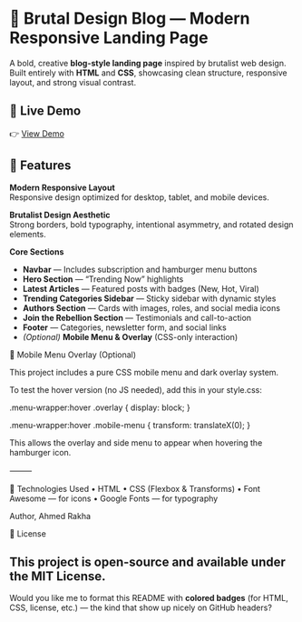 # 📰 Brutal Design Blog — Modern Responsive Landing Page

A bold, creative **blog-style landing page** inspired by brutalist web design.  
Built entirely with **HTML** and **CSS**, showcasing clean structure, responsive layout, and strong visual contrast.


## 🚀 Live Demo  
👉 [View Demo](https://ahmed-rakha.github.io/W4_The_UX_Review_Blog/)  


## 🧱 Features

**Modern Responsive Layout**  
Responsive design optimized for desktop, tablet, and mobile devices.

**Brutalist Design Aesthetic**  
Strong borders, bold typography, intentional asymmetry, and rotated design elements.

**Core Sections**
- **Navbar** — Includes subscription and hamburger menu buttons  
- **Hero Section** — “Trending Now” highlights  
- **Latest Articles** — Featured posts with badges (New, Hot, Viral)  
- **Trending Categories Sidebar** — Sticky sidebar with dynamic styles  
- **Authors Section** — Cards with images, roles, and social media icons  
- **Join the Rebellion Section** — Testimonials and call-to-action  
- **Footer** — Categories, newsletter form, and social links  
- *(Optional)* **Mobile Menu & Overlay** (CSS-only interaction)



📱 Mobile Menu Overlay (Optional)

This project includes a pure CSS mobile menu and dark overlay system.

To test the hover version (no JS needed), add this in your style.css:

.menu-wrapper:hover .overlay {
  display: block;
}

.menu-wrapper:hover .mobile-menu {
  transform: translateX(0);
}

This allows the overlay and side menu to appear when hovering the hamburger icon.

⸻

🧩 Technologies Used
	•	HTML
	•	CSS (Flexbox & Transforms)
	•	Font Awesome — for icons
	•	Google Fonts — for typography

Author,
Ahmed Rakha

📜 License

This project is open-source and available under the MIT License.
---

Would you like me to format this README with **colored badges** (for HTML, CSS, license, etc.) — the kind that show up nicely on GitHub headers?
